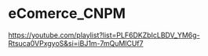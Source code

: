 # eComerce_CNPM

https://youtube.com/playlist?list=PLF6DKZbIcLBDV_YM6g-Rtsuca0VPxgyoS&si=iBJ1m-7mQuMlCUf7
